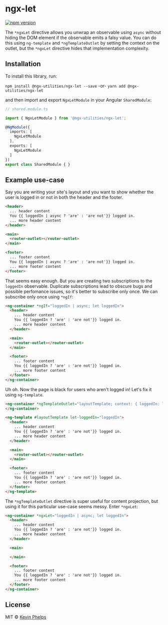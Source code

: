 # ngx-let

[![npm version](https://badge.fury.io/js/%40ngx-utilities%2Fngx-let.svg)](https://www.npmjs.com/package/@ngx-utilities/ngx-let)

The `*ngxLet` directive allows you unwrap an observable using `async` without hiding the DOM element
if the observable emits a falsy value. You can do this using `ng-template` and `*ngTemplateOutlet`
by setting the context on the outlet, but the `*ngxLet` directive hides that implementation complexity.

## Installation

To install this library, run:

`npm install @ngx-utilities/ngx-let --save` -or- `yarn add @ngx-utilities/ngx-let`

and then import and export `NgxLetModule` in your Angular `SharedModule`:

```typescript
// shared.module.ts

import { NgxLetModule } from '@ngx-utilities/ngx-let';

@NgModule({
  imports: [
    NgxLetModule
  ],
  exports: [
    NgxLetModule
  ]
})
export class SharedModule { }
```

## Example use-case

Say you are writing your site's layout and you want to show whether the user is logged in or not in
both the header and the footer.

```html
<header>
  ... header content
  You {{ loggedIn | async ? 'are' : 'are not'}} logged in.
  ... more header content
</header>

<main>
  <router-outlet></router-outlet>
</main>

<footer>
  ... footer content
  You {{ loggedIn | async ? 'are' : 'are not'}} logged in.
  ... more footer content
</footer>
```

That seems easy enough. But you are creating two subscriptions to the `loggedIn` observable.
Duplicate subscriptions lead to obscure bugs and possible perfomance issues, so it's better to
subscribe only once. We can subscribe only once using `*ngIf`:

```html
<ng-container *ngIf="loggedIn | async; let loggedIn">
  <header>
    ... header content
    You {{ loggedIn ? 'are' : 'are not'}} logged in.
    ... more header content
  </header>

  <main>
    <router-outlet></router-outlet>
  </main>

  <footer>
    ... footer content
    You {{ loggedIn ? 'are' : 'are not'}} logged in.
    ... more footer content
  </footer>
</ng-container>
```

Uh oh. Now the page is black for users who aren't logged in! Let's fix it using `ng-template`.

```html
<ng-container *ngTemplateOutlet="layoutTemplate; context: { loggedIn: loggedIn | async }">
</ng-container>

<ng-template #layoutTemplate let-loggedIn="loggedIn">
  <header>
    ... header content
    You {{ loggedIn ? 'are' : 'are not'}} logged in.
    ... more header content
  </header>

  <main>
    <router-outlet></router-outlet>
  </main>

  <footer>
    ... footer content
    You {{ loggedIn ? 'are' : 'are not'}} logged in.
    ... more footer content
  </footer>
</ng-template>
```

The `*ngTemplateOutlet` directive is super useful for content projection, but using it for this
particular use-case seems messy. Enter `*ngxLet`:

```html
<ng-container *ngxLet="loggedIn | async; let loggedIn">
  <header>
    ... header content
    You {{ loggedIn ? 'are' : 'are not'}} logged in.
    ... more header content
  </header>

  <main>

  </main>

  <footer>
    ... footer content
    You {{ loggedIn ? 'are' : 'are not'}} logged in.
    ... more footer content
  </footer>
</ng-container>
```

## License

MIT © [Kevin Phelps](https://kevinphelps.me)
